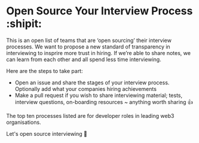 # Open Source Your Interview Process :shipit:

This is an open list of teams that are ‘open sourcing’ their interview processes. We want to propose a new standard of transparency in interviewing to insprire more trust in hiring. If we’re able to share notes, we can learn from each other and all spend less time interviewing. 

Here are the steps to take part:
- Open an issue and share the stages of your interview process. Optionally add what your companies hiring achievements 
- Make a pull request if you wish to share interviewing material; tests, interview questions, on-boarding resources ~ anything worth sharing :+1:

The top ten processes listed are for developer roles in leading web3 organisations.

Let's open source interviewing :raised_hands:


